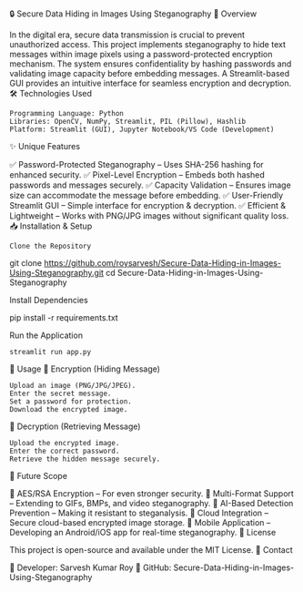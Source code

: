 🔒 Secure Data Hiding in Images Using Steganography
📌 Overview

In the digital era, secure data transmission is crucial to prevent unauthorized access. This project implements steganography to hide text messages within image pixels using a password-protected encryption mechanism. The system ensures confidentiality by hashing passwords and validating image capacity before embedding messages. A Streamlit-based GUI provides an intuitive interface for seamless encryption and decryption.
🛠️ Technologies Used

    Programming Language: Python
    Libraries: OpenCV, NumPy, Streamlit, PIL (Pillow), Hashlib
    Platform: Streamlit (GUI), Jupyter Notebook/VS Code (Development)

✨ Unique Features

✅ Password-Protected Steganography – Uses SHA-256 hashing for enhanced security.
✅ Pixel-Level Encryption – Embeds both hashed passwords and messages securely.
✅ Capacity Validation – Ensures image size can accommodate the message before embedding.
✅ User-Friendly Streamlit GUI – Simple interface for encryption & decryption.
✅ Efficient & Lightweight – Works with PNG/JPG images without significant quality loss.
📥 Installation & Setup

    Clone the Repository

git clone https://github.com/roysarvesh/Secure-Data-Hiding-in-Images-Using-Steganography.git
cd Secure-Data-Hiding-in-Images-Using-Steganography

Install Dependencies

pip install -r requirements.txt

Run the Application

    streamlit run app.py

📌 Usage
🔹 Encryption (Hiding Message)

    Upload an image (PNG/JPG/JPEG).
    Enter the secret message.
    Set a password for protection.
    Download the encrypted image.

🔹 Decryption (Retrieving Message)

    Upload the encrypted image.
    Enter the correct password.
    Retrieve the hidden message securely.

🚀 Future Scope

🔹 AES/RSA Encryption – For even stronger security.
🔹 Multi-Format Support – Extending to GIFs, BMPs, and video steganography.
🔹 AI-Based Detection Prevention – Making it resistant to steganalysis.
🔹 Cloud Integration – Secure cloud-based encrypted image storage.
🔹 Mobile Application – Developing an Android/iOS app for real-time steganography.
📜 License

This project is open-source and available under the MIT License.
📩 Contact

📌 Developer: Sarvesh Kumar Roy
📌 GitHub: Secure-Data-Hiding-in-Images-Using-Steganography
